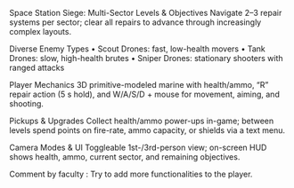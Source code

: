 Space Station Siege:                                                                                                                          Multi-Sector Levels & Objectives
Navigate 2–3 repair systems per sector; clear all repairs to advance through increasingly complex layouts.

Diverse Enemy Types
• Scout Drones: fast, low-health movers
• Tank Drones: slow, high-health brutes
• Sniper Drones: stationary shooters with ranged attacks

Player Mechanics
3D primitive-modeled marine with health/ammo, “R” repair action (5 s hold), and W/A/S/D + mouse for movement, aiming, and shooting.

Pickups & Upgrades
Collect health/ammo power-ups in-game; between levels spend points on fire-rate, ammo capacity, or shields via a text menu.

Camera Modes & UI
Toggleable 1st-/3rd-person view; on-screen HUD shows health, ammo, current sector, and remaining objectives.

Comment by faculty :  Try to add more functionalities to the player.
